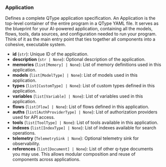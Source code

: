 ### Application

Defines a complete QType application specification.
An Application is the top-level container of the entire
program in a QType YAML file. It serves as the blueprint for your
AI-powered application, containing all the models, flows, tools, data sources,
and configuration needed to run your program. Think of it as the main entry
point that ties together all components into a cohesive,
executable system.

- **id** (`str`): Unique ID of the application.
- **description** (`str | None`): Optional description of the application.
- **memories** (`list[Memory] | None`): List of memory definitions used in this application.
- **models** (`list[ModelType] | None`): List of models used in this application.
- **types** (`list[CustomType] | None`): List of custom types defined in this application.
- **variables** (`list[Variable] | None`): List of variables used in this application.
- **flows** (`list[Flow] | None`): List of flows defined in this application.
- **auths** (`list[AuthProviderType] | None`): List of authorization providers used for API access.
- **tools** (`list[ToolType] | None`): List of tools available in this application.
- **indexes** (`list[IndexType] | None`): List of indexes available for search operations.
- **telemetry** (`TelemetrySink | None`): Optional telemetry sink for observability.
- **references** (`list[Document] | None`): List of other q-type documents you may use. This allows modular composition and reuse of components across applications.
